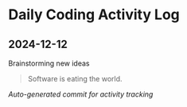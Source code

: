 # Daily Coding Activity Log

## 2024-12-12

Brainstorming new ideas

> Software is eating the world.

*Auto-generated commit for activity tracking*
